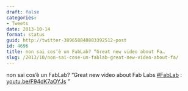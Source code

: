 ```yaml
---
draft: false
categories:
- Tweets
date: 2013-10-14
format: status
guid: http://twitter-389658848883392512-post
id: 4696
title: non sai cos’è un FabLab? “Great new video about Fa…
slug: /2013/10/non-sai-cose-un-fablab-great-new-video-about-fa/
---
```


non sai cos’è un FabLab? “Great new video about Fab Labs [#FabLab](http://twitter.com/search?q=%23FabLab) : [youtu.be/F94dK7aOYJs](http://youtu.be/F94dK7aOYJs) ”